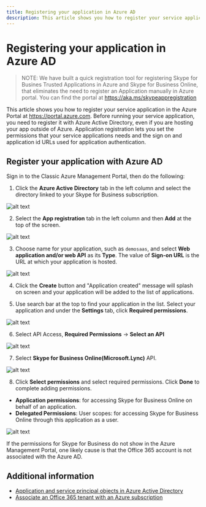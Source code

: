 ```yaml
---
title: Registering your application in Azure AD
description: This article shows you how to register your service application in the Azure Portal.
---
```


# Registering your application in Azure AD

>NOTE: We have built a quick registration tool for registering Skype for Busines Trusted Applications in Azure and Skype for Business Online, that eliminates the need to register an Application manually in Azure portal.  You can find the portal at https://aka.ms/skypeappregistration

This article shows you how to register your service application in the Azure Portal at https://portal.azure.com. Before running your service application, you need to register it with Azure Active Directory, even if you are hosting your app outside of Azure. Application registration lets you set the permissions that 
your service applications needs and the sign on and application id URLs used for application authentication.

## Register your application with Azure AD

Sign in to the Classic Azure Management Portal, then do the following:

1. Click the **Azure Active Directory** tab in the left column and select the directory linked to your Skype for Business subscription.
 
 ![alt text](images/RegistrationInAzureActiveDirectoryAppRegistrationActiveDirectory.png "image")

2. Select the **App registration** tab in the left column and then **Add** at the top of the screen.

 ![alt text](images/RegistrationInAzureActiveDirectoryAppRegistrationImage.png "image") 

3. Choose name for your application, such as `demosaas`, and select **Web application and/or web API** as its **Type**. The value of **Sign-on URL** is the URL at which your application is hosted. 

 ![alt text](images/RegistrationInAzureActiveDirectoryCreateAppImage.png "image") 

4. Click the **Create** button and "Application created" message will splash on screen and your application will be added to the list of applications. 

5. Use search bar at the top to find your application in the list. Select your application and under the **Settings** tab, click **Required permissions**.
  
 ![alt text](images/RegistrationInAzureActiveDirectoryRequestPermissionsAppImage.png "image") 
 
6. Select API Access, **Required Permissions** -> **Select an API**

 ![alt text](images/RegistrationInAzureActiveDirectoryRequestPermissionsSelectAPIAppImage.png "image") 

7. Select **Skype for Business Online(Microsoft.Lync)**  API.

 ![alt text](images/RegistrationInAzureActiveDirectoryimageSelectSFBOnlineAPIImage.png "image") 
 
8. Click **Select permissions** and select required permissions. Click **Done** to complete adding permissions. 
  - **Application permissions**: for accessing Skype for Business Online on behalf of an application. 
  - **Delegated Permissions**:  User scopes: for accessing Skype for Business Online through this application as a user.
 
 ![alt text](images/RegistrationInAzureActiveDirectorySelectPermissionsAppImage.png "image") 
  
If the permissions for Skype for Business do not show in the Azure Management Portal, one likely cause is that the Office 365 account is not associated with the Azure AD.

## Additional information

- [Application and service principal objects in Azure Active Directory](https://azure.microsoft.com/documentation/articles/active-directory-application-objects/)
- [Associate an Office 365 tenant with an Azure subscription](https://docs.microsoft.com/azure/billing-add-office-365-tenant-to-azure-subscription) 
